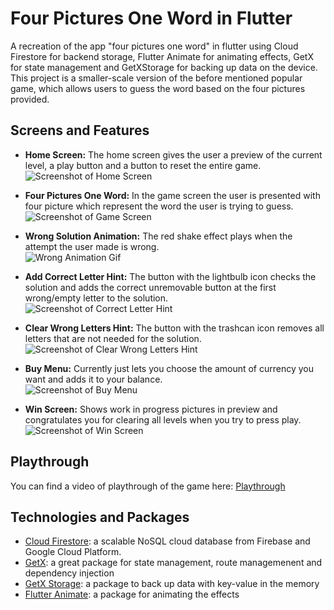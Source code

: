 # Four Pictures One Word in Flutter

A recreation of the app "four pictures one word" in flutter using Cloud Firestore for backend storage, Flutter Animate for animating effects, GetX for state management and GetXStorage for backing up data on the device. This project is a smaller-scale version of the before mentioned popular game, which allows users to guess the word based on the four pictures provided.

## Screens and Features

- **Home Screen:** The home screen gives the user a preview of the current level, a play button and a button to reset the entire game.
\
![Screenshot of Home Screen](/screenshots/home_screen.jpg)

- **Four Pictures One Word:** In the game screen the user is presented with four picture which represent the word the user is trying to guess.
\
![Screenshot of Game Screen](/screenshots/game_screen.jpg)

- **Wrong Solution Animation:** The red shake effect plays when the attempt the user made is wrong.
\
![Wrong Animation Gif](/screenshots/wrong_animation.gif)

- **Add Correct Letter Hint:** The button with the lightbulb icon checks the solution and adds the correct unremovable button at the first wrong/empty letter to the solution.
\
![Screenshot of Correct Letter Hint](/screenshots/correct_letter_hint.jpg)

- **Clear Wrong Letters Hint:** The button with the trashcan icon removes all letters that are not needed for the solution.
\
![Screenshot of Clear Wrong Letters Hint](/screenshots/clear_wrong_hint.jpg)

- **Buy Menu:** Currently just lets you choose the amount of currency you want and adds it to your balance.
\
![Screenshot of Buy Menu](/screenshots/buy_menu.jpg)

- **Win Screen:** Shows work in progress pictures in preview and congratulates you for clearing all levels when you try to press play.
\
![Screenshot of Win Screen](/screenshots/win_screen.jpg)

## Playthrough

You can find a video of playthrough of the game here: [Playthrough](/screenshots/playthrough.mp4)

## Technologies and Packages

- [Cloud Firestore](https://pub.dev/packages/cloud_firestore): a scalable NoSQL cloud database from Firebase and Google Cloud Platform.
- [GetX](https://pub.dev/packages/get): a great package for state management, route managemenent and dependency injection
- [GetX Storage](https://pub.dev/packages/get_storage): a package to back up data with key-value in the memory
- [Flutter Animate](https://pub.dev/packages/flutter_animate): a package for animating the effects
